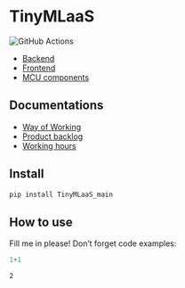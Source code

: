 # TinyMLaaS
![GitHub Actions](https://github.com/TinyMLaas/TinyMLaaS/blob/main/.github/workflows/deploy_staging.yaml/badge.svg)
 - [Backend](https://github.com/JeHugawa/TinyML-backend)
 - [Frontend](https://github.com/JeHugawa/TinyML-frontend)
 - [MCU components](https://github.com/JeHugawa/TinyML-MCU)

## Documentations
 - [Way of Working](/docs/1sprint/WoW.md)
 - [Product backlog](https://github.com/users/JeHugawa/projects/2/views/1)
 - [Working hours](https://docs.google.com/spreadsheets/d/1J1mJxM4wm9pnEoq1daXKhHpsEiAHHjz8Hl4N5ZgT6HM/edit#gid=1517018599)


## Install

``` sh
pip install TinyMLaaS_main
```

## How to use

Fill me in please! Don’t forget code examples:

``` python
1+1
```

    2
